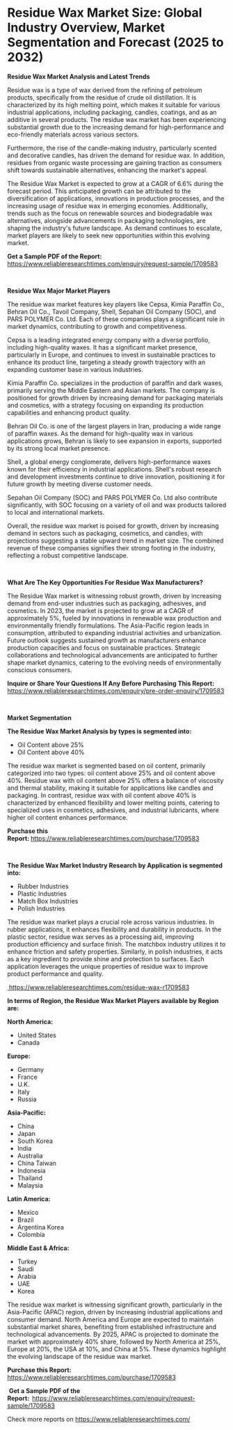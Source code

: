 <p><h1>Residue Wax Market Size: Global Industry Overview, Market Segmentation and Forecast (2025 to 2032)</h1></p><p><strong>Residue Wax Market Analysis and Latest Trends</strong></p>
<p><p>Residue wax is a type of wax derived from the refining of petroleum products, specifically from the residue of crude oil distillation. It is characterized by its high melting point, which makes it suitable for various industrial applications, including packaging, candles, coatings, and as an additive in several products. The residue wax market has been experiencing substantial growth due to the increasing demand for high-performance and eco-friendly materials across various sectors. </p><p>Furthermore, the rise of the candle-making industry, particularly scented and decorative candles, has driven the demand for residue wax. In addition, residues from organic waste processing are gaining traction as consumers shift towards sustainable alternatives, enhancing the market's appeal. </p><p>The Residue Wax Market is expected to grow at a CAGR of 6.6% during the forecast period. This anticipated growth can be attributed to the diversification of applications, innovations in production processes, and the increasing usage of residue wax in emerging economies. Additionally, trends such as the focus on renewable sources and biodegradable wax alternatives, alongside advancements in packaging technologies, are shaping the industry's future landscape. As demand continues to escalate, market players are likely to seek new opportunities within this evolving market.</p></p>
<p><strong>Get a Sample PDF of the Report:&nbsp;</strong> <a href="https://www.reliableresearchtimes.com/enquiry/request-sample/1709583?utm_campaign=3033&utm_medium=2&utm_source=Github&utm_content=ia&utm_term=27032025&utm_id=residue-wax">https://www.reliableresearchtimes.com/enquiry/request-sample/1709583</a></p>
<p>&nbsp;</p>
<p><strong>Residue Wax Major Market Players</strong></p>
<p><p>The residue wax market features key players like Cepsa, Kimia Paraffin Co., Behran Oil Co., Tavoil Company, Shell, Sepahan Oil Company (SOC), and PARS POLYMER Co. Ltd. Each of these companies plays a significant role in market dynamics, contributing to growth and competitiveness.</p><p>Cepsa is a leading integrated energy company with a diverse portfolio, including high-quality waxes. It has a significant market presence, particularly in Europe, and continues to invest in sustainable practices to enhance its product line, targeting a steady growth trajectory with an expanding customer base in various industries.</p><p>Kimia Paraffin Co. specializes in the production of paraffin and dark waxes, primarily serving the Middle Eastern and Asian markets. The company is positioned for growth driven by increasing demand for packaging materials and cosmetics, with a strategy focusing on expanding its production capabilities and enhancing product quality.</p><p>Behran Oil Co. is one of the largest players in Iran, producing a wide range of paraffin waxes. As the demand for high-quality wax in various applications grows, Behran is likely to see expansion in exports, supported by its strong local market presence.</p><p>Shell, a global energy conglomerate, delivers high-performance waxes known for their efficiency in industrial applications. Shell's robust research and development investments continue to drive innovation, positioning it for future growth by meeting diverse customer needs.</p><p>Sepahan Oil Company (SOC) and PARS POLYMER Co. Ltd also contribute significantly, with SOC focusing on a variety of oil and wax products tailored to local and international markets. </p><p>Overall, the residue wax market is poised for growth, driven by increasing demand in sectors such as packaging, cosmetics, and candles, with projections suggesting a stable upward trend in market size. The combined revenue of these companies signifies their strong footing in the industry, reflecting a robust competitive landscape.</p></p>
<p>&nbsp;</p>
<p><strong>What Are The Key Opportunities For Residue Wax Manufacturers?</strong></p>
<p><p>The Residue Wax market is witnessing robust growth, driven by increasing demand from end-user industries such as packaging, adhesives, and cosmetics. In 2023, the market is projected to grow at a CAGR of approximately 5%, fueled by innovations in renewable wax production and environmentally friendly formulations. The Asia-Pacific region leads in consumption, attributed to expanding industrial activities and urbanization. Future outlook suggests sustained growth as manufacturers enhance production capacities and focus on sustainable practices. Strategic collaborations and technological advancements are anticipated to further shape market dynamics, catering to the evolving needs of environmentally conscious consumers.</p></p>
<p><strong>Inquire or Share Your Questions If Any Before Purchasing This Report:</strong> <a href="https://www.reliableresearchtimes.com/enquiry/pre-order-enquiry/1709583?utm_campaign=3033&utm_medium=2&utm_source=Github&utm_content=ia&utm_term=27032025&utm_id=residue-wax">https://www.reliableresearchtimes.com/enquiry/pre-order-enquiry/1709583</a></p>
<p>&nbsp;</p>
<p><strong>Market Segmentation</strong></p>
<p><strong>The Residue Wax Market Analysis by types is segmented into:</strong></p>
<p><ul><li>Oil Content above 25%</li><li>Oil Content above 40%</li></ul></p>
<p><p>The residue wax market is segmented based on oil content, primarily categorized into two types: oil content above 25% and oil content above 40%. Residue wax with oil content above 25% offers a balance of viscosity and thermal stability, making it suitable for applications like candles and packaging. In contrast, residue wax with oil content above 40% is characterized by enhanced flexibility and lower melting points, catering to specialized uses in cosmetics, adhesives, and industrial lubricants, where higher oil content enhances performance.</p></p>
<p><strong>Purchase this Report:&nbsp;</strong><a href="https://www.reliableresearchtimes.com/purchase/1709583?utm_campaign=3033&utm_medium=2&utm_source=Github&utm_content=ia&utm_term=27032025&utm_id=residue-wax">https://www.reliableresearchtimes.com/purchase/1709583</a></p>
<p>&nbsp;</p>
<p><strong>The Residue Wax Market Industry Research by Application is segmented into:</strong></p>
<p><ul><li>Rubber Industries</li><li>Plastic Industries</li><li>Match Box Industries</li><li>Polish Industries</li></ul></p>
<p><p>The residue wax market plays a crucial role across various industries. In rubber applications, it enhances flexibility and durability in products. In the plastic sector, residue wax serves as a processing aid, improving production efficiency and surface finish. The matchbox industry utilizes it to enhance friction and safety properties. Similarly, in polish industries, it acts as a key ingredient to provide shine and protection to surfaces. Each application leverages the unique properties of residue wax to improve product performance and quality.</p></p>
<p><a href="https://www.reliableresearchtimes.com/residue-wax-r1709583?utm_campaign=3033&utm_medium=2&utm_source=Github&utm_content=ia&utm_term=27032025&utm_id=residue-wax">&nbsp;https://www.reliableresearchtimes.com/residue-wax-r1709583</a></p>
<p><strong>In terms of Region, the Residue Wax Market Players available by Region are:</strong></p>
<p>
    <p> <strong> North America: </strong>
        <ul>
            <li>United States</li>
            <li>Canada</li>
        </ul>
        </p> 
    <p> <strong> Europe: </strong>
        <ul>
            <li>Germany</li>
            <li>France</li>
            <li>U.K.</li>
            <li>Italy</li>
            <li>Russia</li>
        </ul>
        </p> 
    <p> <strong> Asia-Pacific: </strong>
        <ul>
            <li>China</li>
            <li>Japan</li>
            <li>South Korea</li>
            <li>India</li>
            <li>Australia</li>
            <li>China Taiwan</li>
            <li>Indonesia</li>
            <li>Thailand</li>
            <li>Malaysia</li>
        </ul>
        </p> 
    <p> <strong> Latin America: </strong>
        <ul>
            <li>Mexico</li>
            <li>Brazil</li>
            <li>Argentina Korea</li>
            <li>Colombia</li>
        </ul>
        </p> 
    <p> <strong> Middle East & Africa: </strong>
        <ul>
            <li>Turkey</li>
            <li>Saudi</li>
            <li>Arabia</li>
            <li>UAE</li>
            <li>Korea</li>
        </ul>
    </p>
    </p>
<p><p>The residue wax market is witnessing significant growth, particularly in the Asia-Pacific (APAC) region, driven by increasing industrial applications and consumer demand. North America and Europe are expected to maintain substantial market shares, benefiting from established infrastructure and technological advancements. By 2025, APAC is projected to dominate the market with approximately 40% share, followed by North America at 25%, Europe at 20%, the USA at 10%, and China at 5%. These dynamics highlight the evolving landscape of the residue wax market.</p></p>
<p><strong>Purchase this Report: </strong><a href="https://www.reliableresearchtimes.com/purchase/1709583?utm_campaign=3033&utm_medium=2&utm_source=Github&utm_content=ia&utm_term=27032025&utm_id=residue-wax">https://www.reliableresearchtimes.com/purchase/1709583</a></p>
<p>&nbsp;<strong>Get a Sample PDF of the Report:&nbsp;&nbsp;</strong><a href="https://www.reliableresearchtimes.com/enquiry/request-sample/1709583?utm_campaign=3033&utm_medium=2&utm_source=Github&utm_content=ia&utm_term=27032025&utm_id=residue-wax">https://www.reliableresearchtimes.com/enquiry/request-sample/1709583</a></p>
<p><strong></strong></p>
<p>Check more reports on <a href="https://www.reliableresearchtimes.com/?utm_campaign=3033&utm_medium=2&utm_source=Github&utm_content=ia&utm_term=27032025&utm_id=residue-wax">https://www.reliableresearchtimes.com/</a></p>